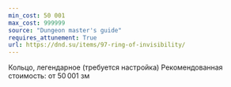 ```yaml
---
min_cost: 50 001
max_cost: 999999
source: "Dungeon master's guide"
requires_attunement: True
url: https://dnd.su/items/97-ring-of-invisibility/
---
```


Кольцо, легендарное (требуется настройка)
Рекомендованная стоимость: от 50 001 зм